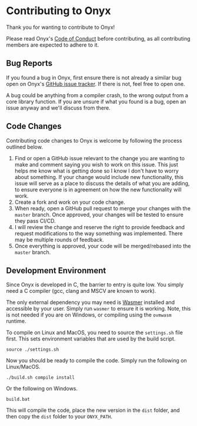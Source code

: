 # Contributing to Onyx

Thank you for wanting to contribute to Onyx!

Please read Onyx's [Code of Conduct][code-of-conduct] before contributing, as all contributing members are expected to adhere to it.

[code-of-conduct]: https://github.com/onyx-lang/onyx/blob/main/CODE_OF_CONDUCT.md

## Bug Reports

If you found a bug in Onyx, first ensure there is not already
a similar bug open on Onyx's [GitHub issue tracker][issues].
If there is not, feel free to open one.

[issues]: https://github.com/onyx-lang/onyx/issues

A bug could be anything from a compiler crash, to the wrong
output from a core library function. If you are unsure if
what you found is a bug, open an issue anyway and we'll
discuss from there.


## Code Changes

Contributing code changes to Onyx is welcome by following the process outlined below.

1. Find or open a GitHub issue relevant to the change you are wanting to make
   and comment saying you wish to work on this issue. This just helps me know
   what is getting done so I know I don't have to worry about something. If
   your change would include new functionality, this issue will serve as a place
   to discuss the details of what you are adding, to ensure everyone is in agreement
   on how the new functionality will work.
2. Create a fork and work on your code change.
3. When ready, open a GitHub pull request to merge your changes with the `master` branch.
   Once approved, your changes will be tested to ensure they pass CI/CD.
4. I will review the change and reserve the right to provide feedback and
   request modifications to the way something was implemented. There may be
   multiple rounds of feedback.
5. Once everything is approved, your code will be merged/rebased into the `master` branch.


## Development Environment

Since Onyx is developed in C, the barrier to entry is quite low.
You simply need a C compiler (gcc, clang and MSCV are known to work).

The only external dependency you may need is [Wasmer](https://wasmer.io)
installed and accessible by your user. Simply run `wasmer` to ensure it
is working. Note, this is not needed if you are on Windows, or compiling
using the `ovmwasm` runtime.

To compile on Linux and MacOS, you need to source the `settings.sh` file first.
This sets environment variables that are used by the build script.

```shell
source ./settings.sh
```

Now you should be ready to compile the code. Simply run the following on Linux/MacOS.

```shell
./build.sh compile install
```

Or the following on Windows.

```batch
build.bat
```

This will compile the code, place the new version in the `dist` folder,
and then copy the `dist` folder to your `ONYX_PATH`.

